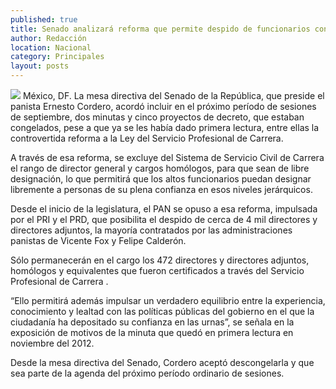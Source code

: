 ```yaml
---
published: true
title: Senado analizará reforma que permite despido de funcionarios contratados en sexenios panistas
author: Redacción
location: Nacional
category: Principales
layout: posts
---
```


![](http://i.imgur.com/7sydDU1m.jpg)
México, DF. La mesa directiva del Senado de la República, que preside el panista Ernesto Cordero, acordó incluir en el próximo período de sesiones de septiembre, dos minutas y cinco proyectos de decreto, que estaban congelados, pese a que ya se les había dado primera lectura, entre ellas la controvertida reforma a la Ley del Servicio Profesional de Carrera.

A través de esa reforma, se excluye del Sistema de Servicio Civil de Carrera el rango de director general y cargos homólogos, para que sean de libre designación, lo que permitirá que los altos funcionarios puedan designar libremente a personas de su plena confianza en esos niveles jerárquicos.

Desde el inicio de la legislatura, el PAN se opuso a esa reforma, impulsada por el PRI y el PRD, que posibilita el despido de cerca de 4 mil directores y directores adjuntos, la mayoría contratados por las administraciones panistas de Vicente Fox y Felipe Calderón.

Sólo permanecerán en el cargo los 472 directores y directores adjuntos, homólogos y equivalentes que fueron certificados a través del Servicio Profesional de Carrera .

“Ello permitirá además impulsar un verdadero equilibrio entre la experiencia, conocimiento y lealtad con las políticas públicas del gobierno en el que la ciudadanía ha depositado su confianza en las urnas”, se señala en la exposición de motivos de la minuta que quedó en primera lectura en noviembre del 2012.

Desde la mesa directiva del Senado, Cordero aceptó descongelarla y que sea parte de la agenda del próximo período ordinario de sesiones.
